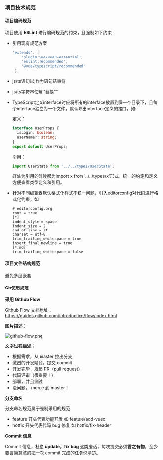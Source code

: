 ### 项目技术规范



#### 项目编码规范

项目使用 **ESLint** 进行编码规范的约束，且强制如下约束

* 引用现有规范方案

  ```javascript
  'extends': [
      'plugin:vue/vue3-essential',
      'eslint:recommended',
      '@vue/typescript/recommended'
   ],
  ```

* js/ts语句以;作为语句结束符

* js/ts字符串使用''替换“”

* TypeScript定义interface时应将所有的interface放置到同一个目录下，且每个interface独立为一个文件，默认导出interface定义的接口，如:

  定义：

  ```typescript
  interface UserProps {
    isLogin: boolean;
    userName?: string;
  }
  export default UserProps;
  
  ```

  引用：

  ```typescript
  import UserState from '../../types/UserState';
  ```

  好处为引用的时候都为import x from '../../types/x'形式，统一的约定和定义方便查看类型定义和引用。

* 针对不同编辑器默认格式化样式不统一问题，引入editorconfig对代码进行格式化约束，如

  ```
  # editorconfig.org
  root = true
  [*]
  indent_style = space
  indent_size = 2
  end_of_line = lf
  charset = utf-8
  trim_trailing_whitespace = true
  insert_final_newline = true
  [*.md]
  trim_trailing_whitespace = false
  
  ```

  

#### 项目文件结构规范

避免多层嵌套



#### Git使用规范

**采用 Github Flow**

Github Flow 文档地址：https://guides.github.com/introduction/flow/index.html

**图片描述：**



![github-flow.png](https://cdn.nlark.com/yuque/0/2020/png/328441/1609063340633-6a4687b3-2d7b-4d47-8b9e-f43687fb7f27.png?x-oss-process=image%2Fresize%2Cw_1500)

**文字过程描述：**

- 根据需求，从 master 拉出分支
- 激烈的开发阶段，提交 commit
- 开发完毕，发起 PR（pull request）
- 代码评审（很重要！）
- 部署，并且测试
- 没问题， merge 到 master！



**分支命名**

分支命名规范属于强制采用的规范

- feature 开头代表功能开发 如 feature/add-vuex
- hotfix 开头代表代码 bug 修复 如 hotfix/fix-header

**Commit 信息**

Commit 信息，杜绝 **update，fix bug** 这类废话，每次提交必须**言之有物**，至少要言简意赅的把一次 commit 完成的任务说清楚。

